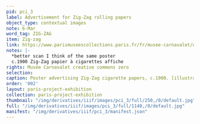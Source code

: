 ```yaml
---
pid: pci_3
label: Advertisement for Zig-Zag rolling papers
object_type: contextual images
note: 6-Mar
word_tag: ZIG-ZAG
item: Zig-zag
link: https://www.parismuseescollections.paris.fr/fr/musee-carnavalet/oeuvres/zig-zag-papier-a-cigarettes-distributeur-automatique-le-meilleur-et-le-plus
notes: |-
  *better scan I think of the same poster
  c.1900 Zig-Zag papier à cigarettes affiche
rights: Musée Carnavalet creative commons zero
selection: 
caption: Poster advertising Zig-Zag cigarette papers, c.1900. [illustrator unknown]
order: '002'
layout: paris-project-exhibition
collection: paris-project-exhibition
thumbnail: "/img/derivatives/iiif/images/pci_3/full/250,/0/default.jpg"
full: "/img/derivatives/iiif/images/pci_3/full/1140,/0/default.jpg"
manifest: "/img/derivatives/iiif/pci_3/manifest.json"
---
```

